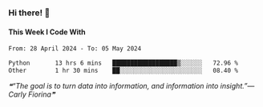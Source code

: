 ### Hi there! 👋

#### This Week I Code With
<!--START_SECTION:waka-->

```txt
From: 28 April 2024 - To: 05 May 2024

Python       13 hrs 6 mins   ██████████████████▒░░░░░░   72.96 %
Other        1 hr 30 mins    ██░░░░░░░░░░░░░░░░░░░░░░░   08.40 %
```

<!--END_SECTION:waka-->

<!--STARTS_HERE_QUOTE_README-->
<i>❝“The goal is to turn data into information, and information into insight.”— Carly Fiorina❞</i>
<!--ENDS_HERE_QUOTE_README-->
